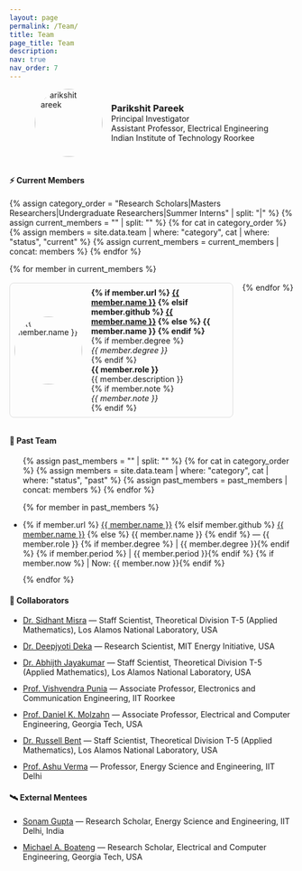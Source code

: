 ```yaml
---
layout: page
permalink: /Team/
title: Team
page_title: Team
description: 
nav: true
nav_order: 7
---
```


<!-- Lab Logo + PI Info Side by Side -->
<div style="display: flex; align-items: center; justify-content: center; gap: 2rem; flex-wrap: wrap; margin-bottom: 2rem;">
  <!-- Lab Logo -->
  <!-- <div>
    <img src="{{ '/assets/img/Lab_Logo.jpg' | relative_url }}" alt="Lab Logo" style="width: 180px;" />
  </div> -->
  
  <!-- PI Info -->
  <div style="display: flex; align-items: center; gap: 1rem;">
    <img src="{{ '/assets/img/parikshit_zoomed.jpg' | relative_url }}" alt="Parikshit Pareek" style="width: 120px; border-radius: 50%;" />
    <div>
      <h3 style="margin: 0;"><a href="https://psquare-lab.github.io" style="text-decoration: none;">Parikshit Pareek</a></h3>
      <p style="margin: 0;">Principal Investigator<br>Assistant Professor, Electrical Engineering<br>Indian Institute of Technology Roorkee</p>
    </div>
  </div>
</div>

#### ⚡ Current Members

{% assign category_order = "Research Scholars|Masters Researchers|Undergraduate Researchers|Summer Interns" | split: "|" %}
{% assign current_members = "" | split: "" %}
{% for cat in category_order %}
  {% assign members = site.data.team | where: "category", cat | where: "status", "current" %}
  {% assign current_members = current_members | concat: members %}
{% endfor %}

<div style="display: flex; flex-wrap: wrap; gap: 1rem; margin-bottom: 2rem;">
  {% for member in current_members %}
    <div style="display: flex; align-items: center; gap: 1rem; flex: 1 1 35%; padding: 0.5rem; border: 1px solid #ddd; border-radius: 8px;">
      <img src="{{ '/assets/img/' | append: member.image | relative_url }}"
           alt="{{ member.name }}"
           style="width: 120px; height: 120px; object-fit: cover; border-radius: 50%; transition: transform 0.3s ease;"
           onmouseover="this.style.transform='scale(1)'"
           onmouseout="this.style.transform='scale(1)'"
           onerror="this.onerror=null; this.src='{{ '/assets/img/Lab_Logo.jpg' | relative_url }}';" />
      <div>
        <h4 style="margin: 0;">
          {% if member.url %}
            <a href="{{ member.url }}" target="_blank">{{ member.name }}</a>
          {% elsif member.github %}
            <a href="{{ member.github }}" target="_blank">{{ member.name }}</a>
          {% else %}
            {{ member.name }}
          {% endif %}
        </h4>
        {% if member.degree %}
          <p style="margin: 0;"><em>{{ member.degree }}</em></p>
        {% endif %}
        <p style="margin: 0;"><strong>{{ member.role }}</strong></p>
        <p style="margin: 0;">{{ member.description }}</p>
        {% if member.note %}
          <p style="margin: 0; font-style: italic;">{{ member.note }}</p>
        {% endif %}
      </div>
    </div>
  {% endfor %}
</div>

#### 🏁 Past Team

<ul>
  {% assign past_members = "" | split: "" %}
  {% for cat in category_order %}
    {% assign members = site.data.team | where: "category", cat | where: "status", "past" %}
    {% assign past_members = past_members | concat: members %}
  {% endfor %}

  {% for member in past_members %}
    <li>
      {% if member.url %}
        <a href="{{ member.url }}" target="_blank">{{ member.name }}</a>
      {% elsif member.github %}
        <a href="{{ member.github }}" target="_blank">{{ member.name }}</a>
      {% else %}
        {{ member.name }}
      {% endif %}
      — {{ member.role }}
      {% if member.degree %} | {{ member.degree }}{% endif %}
      {% if member.period %} | {{ member.period }}{% endif %}
      {% if member.now %} | Now: {{ member.now }}{% endif %}
    </li>
  {% endfor %}
</ul>

#### 🤝 Collaborators
<ul style="list-style-type: disc; padding-left: 1.5rem;">
  <style>
    ul li { margin-bottom: 0.75rem; }
  </style>
  <li><a href="https://sidhantmisra.github.io" target="_blank">Dr. Sidhant Misra</a> — Staff Scientist, Theoretical Division T-5 (Applied Mathematics), Los Alamos National Laboratory, USA</li>
  <li><a href="https://energy.mit.edu/profile/deepjyoti-deka/" target="_blank">Dr. Deepjyoti Deka</a> — Research Scientist, MIT Energy Initiative, USA</li>
  <li><a href="https://biryani.github.io" target="_blank">Dr. Abhijth Jayakumar</a> — Staff Scientist, Theoretical Division T-5 (Applied Mathematics), Los Alamos National Laboratory, USA</li>
  <li><a href="https://sites.google.com/view/vishvendra" target="_blank">Prof. Vishvendra Punia</a> — Associate Professor, Electronics and Communication Engineering, IIT Roorkee</li>
  <li><a href="https://molzahn.github.io" target="_blank">Prof. Daniel K. Molzahn</a> — Associate Professor, Electrical and Computer Engineering, Georgia Tech, USA</li>
  <li><a href="https://public.lanl.gov/rbent/" target="_blank">Dr. Russell Bent</a> — Staff Scientist, Theoretical Division T-5 (Applied Mathematics), Los Alamos National Laboratory, USA</li>
  <li><a href="https://abudhabi.iitd.ac.in/averma" target="_blank">Prof. Ashu Verma</a> — Professor, Energy Science and Engineering, IIT Delhi</li>
</ul>


#### 🛰️ External Mentees

<ul>
  <li><a href="" target="_blank">Sonam Gupta</a> — Research Scholar, Energy Science and Engineering, IIT Delhi, India</li>
  <li><a href="" target="_blank"> Michael A. Boateng</a> — Research Scholar, Electrical and Computer Engineering, Georgia Tech, USA</li>
  <!-- <li><a href="https://example.com/student3" target="_blank">Tanmay Gupta</a> — MS, Energy Engineering, TU Munich</li> -->
</ul>
